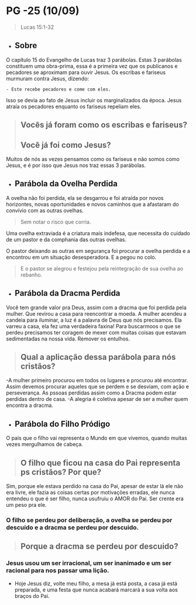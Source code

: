 # PG -25 (10/09)

> Lucas 15:1-32

- ## Sobre

O capítulo 15 do Evangelho de Lucas traz 3 parábolas. Estas 3 parábolas constituem uma obra-prima, essa é a primeira vez que os publicanos e pecadores se aproximam para ouvir Jesus. Os escribas e fariseus murmuram contra Jesus, dizendo: 

    - Este recebe pecadores e come com eles.
    
Isso se devia ao fato de Jesus incluir os marginalizados da época. Jesus atraía os pecadores enquanto os fariseus repeliam eles.

> ## Vocês já foram como os escribas e fariseus? 
> ## Você já foi como Jesus?

Muitos de nós as vezes pensamos como os fariseus e não somos como Jesus, e é por isso que Jesus nos traz essas 3 parábolas.

- ## Parábola da Ovelha Perdida

A ovelha não foi perdida, ela se desgarrou e foi atraída por novos horizontes, novas oportunidades e novos caminhos que a afastaram do convívio com as outras ovelhas. 
> Sem notar o risco que corria.

Uma ovelha extraviada é a criatura mais indefesa, que necessita do cuidado de um pastor e da comphania das outras ovelhas.

O pastor deixando as outras em segurança foi procurar a ovelha perdida e a encontrou em um situação desesperadora. E a pegou no colo.
>E o pastor se alegrou e festejou pela reintegração de sua ovelha ao rebanho.

- ## Parábola da Dracma Perdida

Você tem grande valor pra Deus, assim com a dracma que foi perdida pela mulher. Que revirou a casa para reencontrar a moeda.
A mulher acendeu a candeia para iluminar, a luz é a palavra de Deus que nós precisamos.
Ela varreu a casa, ela fez uma verdadeira faxina! Para buscarmoos o que se perdeu precisamos ter coragem de mexer com muitas coisas que estavam sedimentadas na nossa vida. Remover os entulhos.

> ## Qual a aplicação dessa parábola para nós cristãos?
-A mulher primeiro procurou em todos os lugares e procurou até encontrar. Assim devemos procurar aqueles que se perdem e se desviam, com ação e perseverança. As pssoas perdidas assim como a Dracma podem estar perdidas dentro de casa.
-A alegria é coletiva apesar de ser a mulher quem encontra a dracma.


- ## Parábola do Filho Pródigo

O pais que o filho vai representa o Mundo em que vivemos, quando muitas vezes mergulhamos de cabeça.

> ## O filho que ficou na casa do Pai representa ps cristãos? Por que?
Sim, porque ele estava perdido na casa do Pai, apesar de estar lá ele não era livre, ele fazia as coisas certas por motivações erradas, ele nunca entendeu o que é ser filho, nunca usufruiu o AMOR do Pai. Ser crente era um peso pra ele.



### O filho se perdeu por deliberação, a ovelha se perdeu por descuído e a dracma se perdeu por descuido.

> ## Porque a dracma se perdeu por descuido?


### Jesus usou um ser irracional, um ser inanimado e um ser racional para nos passar uma lição.


- Hoje Jesus diz, volte meu filho, a mesa já está posta, a casa já está preparada, e uma festa que nunca acabará marcará a sua volta aos braços do Pai. 